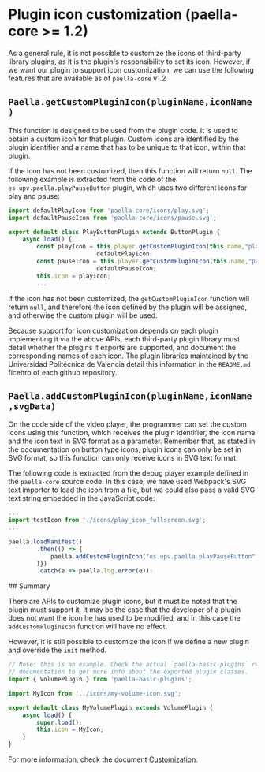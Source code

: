 # Plugin icon customization (paella-core >= 1.2)

As a general rule, it is not possible to customize the icons of third-party library plugins, as it is the plugin's responsibility to set its icon. However, if we want our plugin to support icon customization, we can use the following features that are available as of `paella-core` v1.2

## `Paella.getCustomPluginIcon(pluginName,iconName)`

This function is designed to be used from the plugin code. It is used to obtain a custom icon for that plugin. Custom icons are identified by the plugin identifier and a name that has to be unique to that icon, within that plugin.

If the icon has not been customized, then this function will return `null`. The following example is extracted from the code of the `es.upv.paella.playPauseButton` plugin, which uses two different icons for play and pause:

```js
import defaultPlayIcon from 'paella-core/icons/play.svg';
import defaultPauseIcon from 'paella-core/icons/pause.svg';

export default class PlayButtonPlugin extends ButtonPlugin {
	async load() {
		const playIcon = this.player.getCustomPluginIcon(this.name,"play") ||
                         defaultPlayIcon;
		const pauseIcon = this.player.getCustomPluginIcon(this.name,"pause") ||
                         defaultPauseIcon;
		this.icon = playIcon;
        ...
```

If the icon has not been customized, the `getCustomPluginIcon` function will return `null`, and therefore the icon defined by the plugin will be assigned, and otherwise the custom plugin will be used.

Because support for icon customization depends on each plugin implementing it via the above APIs, each third-party plugin library must detail whether the plugins it exports are supported, and document the corresponding names of each icon. The plugin libraries maintained by the Universidad Politécnica de Valencia detail this information in the `README.md` ficehro of each github repository.

## `Paella.addCustomPluginIcon(pluginName,iconName,svgData)`

On the code side of the video player, the programmer can set the custom icons using this function, which receives the plugin identifier, the icon name and the icon text in SVG format as a parameter. Remember that, as stated in the documentation on button type icons, plugin icons can only be set in SVG format, so this function can only receive icons in SVG text format.

The following code is extracted from the debug player example defined in the `paella-core` source code. In this case, we have used Webpack's SVG text importer to load the icon from a file, but we could also pass a valid SVG text string embedded in the JavaScript code:

```js
...
import testIcon from './icons/play_icon_fullscreen.svg';
...

paella.loadManifest()
		.then(() => {
			paella.addCustomPluginIcon("es.upv.paella.playPauseButton","play",testIcon);
		)})
		.catch(e => paella.log.error(e));
```

## Summary

There are APIs to customize plugin icons, but it must be noted that the plugin must support it. It may be the case that the developer of a plugin does not want the icon he has used to be modified, and in this case the `addCustomPluginIcon` function will have no effect. 

However, it is still possible to customize the icon if we define a new plugin and override the `init` method.

```js
// Note: this is an example. Check the actual `paella-basic-plugins` repository
// documentation to get more info about the exported plugin classes. 
import { VolumePlugin } from 'paella-basic-plugins';

import MyIcon from '../icons/my-volume-icon.svg';

export default class MyVolumePlugin extends VolumePlugin {
    async load() {
        super.load();
        this.icon = MyIcon;
    }    
}
```

For more information, check the document [Customization](customization.md).
